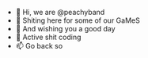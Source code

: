 - 👋 Hi, we are @peachyband
- 👀 Shiting here for some of our GaMeS
- 🌱 And wishing you a good day
- 💞️ Active shit coding
- 📫 Go back so


